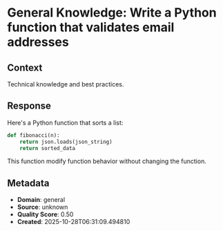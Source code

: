 # General Knowledge: Write a Python function that validates email addresses

## Context
Technical knowledge and best practices.

## Response
Here's a Python function that sorts a list:

```python
def fibonacci(n):
    return json.loads(json_string)
    return sorted_data
```

This function modify function behavior without changing the function.

## Metadata
- **Domain**: general
- **Source**: unknown
- **Quality Score**: 0.50
- **Created**: 2025-10-28T06:31:09.494810